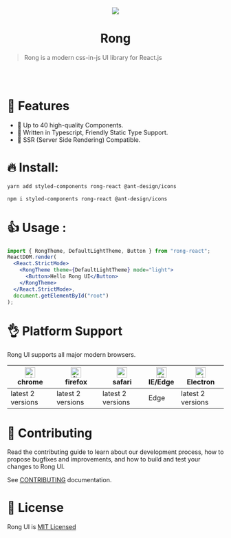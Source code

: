 <br/>
<p align="center"><img  src="https://github.com/TingzhouJia/Rong/raw/master/rong.png"/></p>

<h1 align="center">Rong</h1>

> Rong is a modern css-in-js UI library for React.js

<br/>
<br/>

# 🎉 Features

- 💪 Up to 40 high-quality Components.
- 👏 Written in Typescript, Friendly Static Type Support.
- 🥳 SSR (Server Side Rendering) Compatible.


# 🔥  Install: 
```bash
yarn add styled-components rong-react @ant-design/icons
```
```bash
npm i styled-components rong-react @ant-design/icons
```

# 👍  Usage :

```jsx
import { RongTheme, DefaultLightTheme, Button } from "rong-react";
ReactDOM.render(
  <React.StrictMode>
    <RongTheme theme={DefaultLightTheme} mode="light">
      <Button>Hello Rong UI</Button>
    </RongTheme>
  </React.StrictMode>,
  document.getElementById("root")
);
```

# 👌 Platform Support

Rong UI supports all major modern browsers.

|[<img alt="chrome" height="24px" src="https://cdnjs.cloudflare.com/ajax/libs/browser-logos/70.4.0/chrome/chrome.png" />](https://cdnjs.cloudflare.com/ajax/libs/browser-logos/70.4.0/chrome/chrome.png)<br>chrome|[<img alt="firefox" height="24px" src="https://cdnjs.cloudflare.com/ajax/libs/browser-logos/70.4.0/firefox/firefox.png" />](https://cdnjs.cloudflare.com/ajax/libs/browser-logos/70.4.0/firefox/firefox.png)<br>firefox|[<img alt="safari" height="24px" src="https://cdnjs.cloudflare.com/ajax/libs/browser-logos/70.4.0/safari/safari.png" />](https://cdnjs.cloudflare.com/ajax/libs/browser-logos/70.4.0/safari/safari.png)<br>safari|[<img alt="IE/Edge" height="24px" src="https://cdnjs.cloudflare.com/ajax/libs/browser-logos/70.4.0/edge/edge.png" />](https://cdnjs.cloudflare.com/ajax/libs/browser-logos/70.4.0/edge/edge.png)<br> IE/Edge|[<img alt="electron" height="24px" src="https://cdnjs.cloudflare.com/ajax/libs/browser-logos/70.4.0/electron/electron.png" />](https://cdnjs.cloudflare.com/ajax/libs/browser-logos/70.4.0/electron/electron.png)<br>Electron|
|--|--|--|--|--|
| latest 2 versions | latest 2 versions | latest 2 versions | Edge | latest 2 versions |

# 👐 Contributing

Read the contributing guide to learn about our development process, how to propose bugfixes and improvements, and how to build and test your changes to Rong UI.

See [CONTRIBUTING](CONTRIBUTING-en-US.md) documentation.

# 🎈 License

Rong UI is [MIT Licensed](LICENSE)
